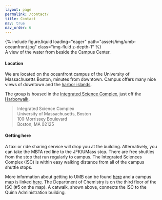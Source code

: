 ```yaml
---
layout: page
permalink: /contact/
title: Contact
nav: true
nav_order: 6
---
```


<div class="row mt-3">
    <div class="col-sm mt-3 mt-md-0">
        {% include figure.liquid loading="eager" path="assets/img/umb-oceanfront.jpg" class="img-fluid z-depth-1" %}
    </div>
</div>
<div class="caption">
A view of the water from beside the Campus Center.
</div>

#### Location

We are located on the oceanfront campus of the University of Massachusetts Boston, minutes from downtown. Campus offers many nice views of downtown and the <a href="https://www.bostonharborislands.org/">harbor islands</a>.

The group is housed in the <a href="https://www.umb.edu/campus-planning/projects/integrated-sciences-complex/">Integrated Science Complex</a>, just off the <a href="https://www.umb.edu/campus-planning/projects/harborwalk/">Harborwalk</a>.

> Integrated Science Complex\
> University of Massachusetts, Boston\
> 100 Morrissey Boulevard\
> Boston, MA 02125

#### Getting here

A taxi or ride sharing service will drop you at the building. Alternatively, you can take the MBTA red line to the JFK/UMass stop. There are free shuttles from the stop that run regularly to campus. The Integrated Sciences Complex (ISC) is within easy walking distance from all of the campus shuttle stops. 

More information about getting to UMB can be found <a href="https://www.umb.edu/event-services/contact-us/getting-here/">here</a> and a campus map is linked <a href="https://www.umb.edu/map/">here</a>. The Department of Chemistry is on the third floor of the ISC (#5 on the map). A catwalk, shown above, connects the ISC to the Quinn Administration building.
